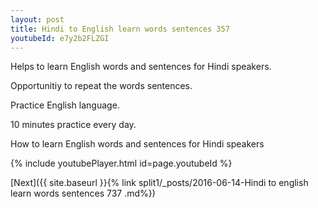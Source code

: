 ```yaml
---
layout: post
title: Hindi to English learn words sentences 357 
youtubeId: e7y2b2FLZGI
---
```

 
 
Helps to learn English words and sentences for Hindi speakers.

Opportunitiy to repeat the words sentences. 

Practice English language. 
 
10 minutes practice every day. 
 
How to learn English words and sentences for Hindi speakers 
 
{% include youtubePlayer.html id=page.youtubeId %}
 
 
[Next]({{ site.baseurl }}{% link  split1/_posts/2016-06-14-Hindi to english learn words sentences 737 .md%})
 
